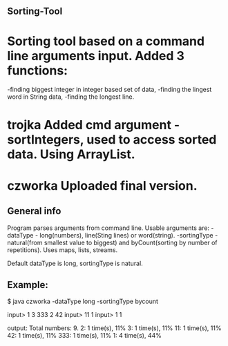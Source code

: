 ## Sorting-Tool

# Sorting tool based on a command line arguments input. Added 3 functions:
-finding biggest integer in integer based set of data,
-finding the lingest word in String data,
-finding the longest line.

# trojka Added cmd argument -sortIntegers, used to access sorted data. Using ArrayList.

# czworka Uploaded final version. 

## General info
Program parses arguments from command line. Usable arguments are:
-dataType - long(numbers), line(Sting lines) or word(string).
-sortingType - natural(from smallest value to biggest) and byCount(sorting by number of repetitions).
Uses maps, lists, streams.

Default dataType is long, sortingType is natural.


## Example:
$ java czworka -dataType long -sortingType bycount

input> 1 3 333 2 42
input> 11 1
input> 1           1

output:
Total numbers: 9.
2: 1 time(s), 11%
3: 1 time(s), 11%
11: 1 time(s), 11%
42: 1 time(s), 11%
333: 1 time(s), 11%
1: 4 time(s), 44%
